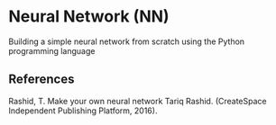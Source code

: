 # Neural Network (NN)
Building a simple neural network from scratch using the Python programming language

## References
Rashid, T. Make your own neural network Tariq Rashid. (CreateSpace Independent Publishing Platform, 2016). 